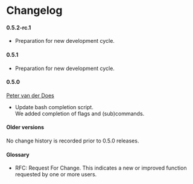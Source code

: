 [petervanderdoes]: https://github.com/petervanderdoes "Peter van der Does on github"
 
# Changelog

#### 0.5.2-rc.1
* Preparation for new development cycle.

#### 0.5.1
* Preparation for new development cycle.

#### 0.5.0
[Peter van der Does][petervanderdoes]
* Update bash completion script.  
    We added completion of flags and (sub)commands.

#### Older versions
No change history is recorded prior to 0.5.0 releases.

#### Glossary
* RFC: Request For Change. This indicates a new or improved function requested
by one or more users.
